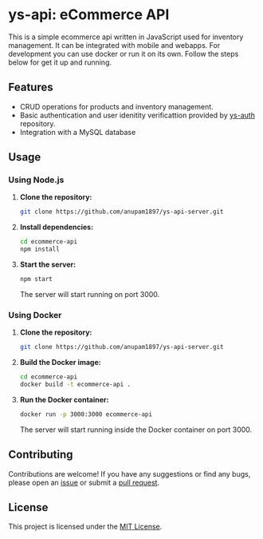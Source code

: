 # ys-api:  eCommerce API

This is a simple ecommerce api written in JavaScript used for inventory management. It can be integrated with mobile and webapps. For development you can use docker or run it on its own. Follow the steps below for get it up and running.

## Features
- CRUD operations for products and inventory management.
- Basic authentication and user idenitity verificattion provided by [ys-auth](https://github.com/anupam1897/ys-auth-server) repository.
- Integration with a MySQL database

## Usage

### Using Node.js

1. **Clone the repository:**

    ```bash
    git clone https://github.com/anupam1897/ys-api-server.git
    ```

2. **Install dependencies:**

    ```bash
    cd ecommerce-api
    npm install
    ```

3. **Start the server:**

    ```bash
    npm start
    ```

    The server will start running on port 3000.

### Using Docker

1. **Clone the repository:**

    ```bash
    git clone https://github.com/anupam1897/ys-api-server.git
    ```

2. **Build the Docker image:**

    ```bash
    cd ecommerce-api
    docker build -t ecommerce-api .
    ```

3. **Run the Docker container:**

    ```bash
    docker run -p 3000:3000 ecommerce-api
    ```

    The server will start running inside the Docker container on port 3000.

## Contributing

Contributions are welcome! If you have any suggestions or find any bugs, please open an [issue](https://github.com/your-username/ecommerce-api/issues) or submit a [pull request](https://github.com/your-username/ecommerce-api/pulls).

## License

This project is licensed under the [MIT License](LICENSE).
